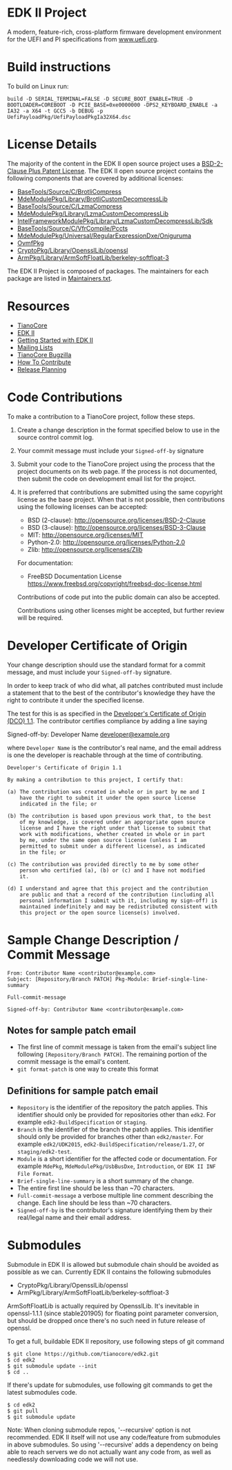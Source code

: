 # EDK II Project

A modern, feature-rich, cross-platform firmware development environment
for the UEFI and PI specifications from www.uefi.org.

# Build instructions

To build on Linux run:

`build -D SERIAL_TERMINAL=FALSE -D SECURE_BOOT_ENABLE=TRUE -D BOOTLOADER=COREBOOT -D PCIE_BASE=0xe0000000 -DPS2_KEYBOARD_ENABLE -a IA32 -a X64 -t GCC5 -b DEBUG -p UefiPayloadPkg/UefiPayloadPkgIa32X64.dsc`


# License Details

The majority of the content in the EDK II open source project uses a
[BSD-2-Clause Plus Patent License](License.txt).  The EDK II open source project
contains the following components that are covered by additional licenses:
* [BaseTools/Source/C/BrotliCompress](BaseTools/Source/C/BrotliCompress/LICENSE)
* [MdeModulePkg/Library/BrotliCustomDecompressLib](MdeModulePkg/Library/BrotliCustomDecompressLib/LICENSE)
* [BaseTools/Source/C/LzmaCompress](BaseTools/Source/C/LzmaCompress/LZMA-SDK-README.txt)
* [MdeModulePkg/Library/LzmaCustomDecompressLib](MdeModulePkg/Library/LzmaCustomDecompressLib/LZMA-SDK-README.txt)
* [IntelFrameworkModulePkg/Library/LzmaCustomDecompressLib/Sdk](IntelFrameworkModulePkg/Library/LzmaCustomDecompressLib/LZMA-SDK-README.txt)
* [BaseTools/Source/C/VfrCompile/Pccts](BaseTools/Source/C/VfrCompile/Pccts/RIGHTS)
* [MdeModulePkg/Universal/RegularExpressionDxe/Oniguruma](MdeModulePkg/Universal/RegularExpressionDxe/Oniguruma/README)
* [OvmfPkg](OvmfPkg/License.txt)
* [CryptoPkg/Library/OpensslLib/openssl](https://github.com/openssl/openssl/blob/50eaac9f3337667259de725451f201e784599687/LICENSE)
* [ArmPkg/Library/ArmSoftFloatLib/berkeley-softfloat-3](https://github.com/ucb-bar/berkeley-softfloat-3/blob/b64af41c3276f97f0e181920400ee056b9c88037/COPYING.txt)

The EDK II Project is composed of packages.  The maintainers for each package
are listed in [Maintainers.txt](Maintainers.txt).

# Resources
* [TianoCore](http://www.tianocore.org)
* [EDK II](https://github.com/tianocore/tianocore.github.io/wiki/EDK-II)
* [Getting Started with EDK II](https://github.com/tianocore/tianocore.github.io/wiki/Getting-Started-with-EDK-II)
* [Mailing Lists](https://github.com/tianocore/tianocore.github.io/wiki/Mailing-Lists)
* [TianoCore Bugzilla](https://bugzilla.tianocore.org)
* [How To Contribute](https://github.com/tianocore/tianocore.github.io/wiki/How-To-Contribute)
* [Release Planning](https://github.com/tianocore/tianocore.github.io/wiki/EDK-II-Release-Planning)

# Code Contributions
To make a contribution to a TianoCore project, follow these steps.
1. Create a change description in the format specified below to
   use in the source control commit log.
2. Your commit message must include your `Signed-off-by` signature
3. Submit your code to the TianoCore project using the process
   that the project documents on its web page.  If the process is
   not documented, then submit the code on development email list
   for the project.
4. It is preferred that contributions are submitted using the same
   copyright license as the base project. When that is not possible,
   then contributions using the following licenses can be accepted:
   * BSD (2-clause): http://opensource.org/licenses/BSD-2-Clause
   * BSD (3-clause): http://opensource.org/licenses/BSD-3-Clause
   * MIT: http://opensource.org/licenses/MIT
   * Python-2.0: http://opensource.org/licenses/Python-2.0
   * Zlib: http://opensource.org/licenses/Zlib

   For documentation:
   * FreeBSD Documentation License
     https://www.freebsd.org/copyright/freebsd-doc-license.html

   Contributions of code put into the public domain can also be
   accepted.

   Contributions using other licenses might be accepted, but further
   review will be required.

# Developer Certificate of Origin

Your change description should use the standard format for a
commit message, and must include your `Signed-off-by` signature.

In order to keep track of who did what, all patches contributed must
include a statement that to the best of the contributor's knowledge
they have the right to contribute it under the specified license.

The test for this is as specified in the [Developer's Certificate of
Origin (DCO) 1.1](https://developercertificate.org/). The contributor
certifies compliance by adding a line saying

  Signed-off-by: Developer Name <developer@example.org>

where `Developer Name` is the contributor's real name, and the email
address is one the developer is reachable through at the time of
contributing.

```
Developer's Certificate of Origin 1.1

By making a contribution to this project, I certify that:

(a) The contribution was created in whole or in part by me and I
    have the right to submit it under the open source license
    indicated in the file; or

(b) The contribution is based upon previous work that, to the best
    of my knowledge, is covered under an appropriate open source
    license and I have the right under that license to submit that
    work with modifications, whether created in whole or in part
    by me, under the same open source license (unless I am
    permitted to submit under a different license), as indicated
    in the file; or

(c) The contribution was provided directly to me by some other
    person who certified (a), (b) or (c) and I have not modified
    it.

(d) I understand and agree that this project and the contribution
    are public and that a record of the contribution (including all
    personal information I submit with it, including my sign-off) is
    maintained indefinitely and may be redistributed consistent with
    this project or the open source license(s) involved.
```

# Sample Change Description / Commit Message

```
From: Contributor Name <contributor@example.com>
Subject: [Repository/Branch PATCH] Pkg-Module: Brief-single-line-summary

Full-commit-message

Signed-off-by: Contributor Name <contributor@example.com>
```

## Notes for sample patch email

* The first line of commit message is taken from the email's subject
  line following `[Repository/Branch PATCH]`. The remaining portion of the
  commit message is the email's content.
* `git format-patch` is one way to create this format

## Definitions for sample patch email

* `Repository` is the identifier of the repository the patch applies.
  This identifier should only be provided for repositories other than
  `edk2`. For example `edk2-BuildSpecification` or `staging`.
* `Branch` is the identifier of the branch the patch applies. This
  identifier should only be provided for branches other than `edk2/master`.
  For example `edk2/UDK2015`, `edk2-BuildSpecification/release/1.27`, or
  `staging/edk2-test`.
* `Module` is a short identifier for the affected code or documentation. For
  example `MdePkg`, `MdeModulePkg/UsbBusDxe`, `Introduction`, or
  `EDK II INF File Format`.
* `Brief-single-line-summary` is a short summary of the change.
* The entire first line should be less than ~70 characters.
* `Full-commit-message` a verbose multiple line comment describing
  the change.  Each line should be less than ~70 characters.
* `Signed-off-by` is the contributor's signature identifying them
  by their real/legal name and their email address.

# Submodules

Submodule in EDK II is allowed but submodule chain should be avoided
as possible as we can. Currently EDK II contains the following submodules

- CryptoPkg/Library/OpensslLib/openssl
- ArmPkg/Library/ArmSoftFloatLib/berkeley-softfloat-3

ArmSoftFloatLib is actually required by OpensslLib. It's inevitable
in openssl-1.1.1 (since stable201905) for floating point parameter
conversion, but should be dropped once there's no such need in future
release of openssl.

To get a full, buildable EDK II repository, use following steps of git
command

```
$ git clone https://github.com/tianocore/edk2.git
$ cd edk2
$ git submodule update --init
$ cd ..
```

If there's update for submodules, use following git commands to get the
latest submodules code.

```
$ cd edk2
$ git pull
$ git submodule update
```

Note: When cloning submodule repos, '--recursive' option is not
recommended. EDK II itself will not use any code/feature from
submodules in above submodules. So using '--recursive' adds a
dependency on being able to reach servers we do not actually want
any code from, as well as needlessly downloading code we will not
use.
